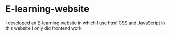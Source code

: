 # E-learning-website
I developed an E-learning website in which I use html CSS and JavaScript 
in this website I only did frontend work 

